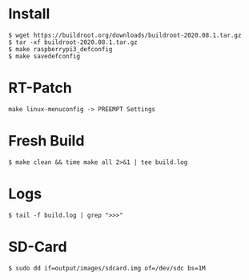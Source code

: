 # Install

```
$ wget https://buildroot.org/downloads/buildroot-2020.08.1.tar.gz
$ tar -xf buildroot-2020.08.1.tar.gz
$ make raspberrypi3_defconfig
$ make savedefconfig
```

# RT-Patch
```
make linux-menuconfig -> PREEMPT Settings
```

# Fresh Build
```
$ make clean && time make all 2>&1 | tee build.log
```

# Logs
```
$ tail -f build.log | grep ">>>"
```

# SD-Card
```
$ sudo dd if=output/images/sdcard.img of=/dev/sdc bs=1M
```

